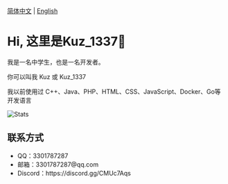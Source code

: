 [简体中文](README.md) | [English](README-EN.md)

# Hi, 这里是Kuz_1337👋

我是一名中学生，也是一名开发者。

你可以叫我 Kuz 或 Kuz_1337
 
我以前使用过 C++、Java、PHP、HTML、CSS、JavaScript、Docker、Go等开发语言

![Stats](https://github-readme-stats.vercel.app/api?username=Kuz1337J&show_icons=true&theme=ocean_dark)

## 联系方式
<ul>
    <li>QQ：3301787287</li>
    <li>邮箱：3301787287@qq.com</li>
    <li>Discord：https://discord.gg/CMUc7Aqs</li>
</ul>
